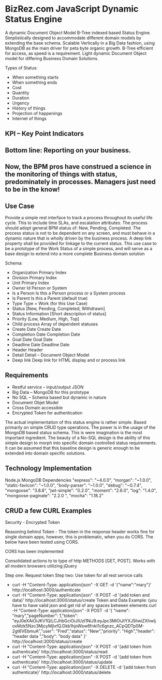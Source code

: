 # BizRez.com  JavaScript Dynamic Status Engine

A dynamic Document Object Model B-Tree indexed based Status Engine.
Simplistically designed to accommodate different domain models by extending the base schema.
Scalable Vertically in a Big Data fashion, using MongoDB as the main driver for peta byte
organic growth. B-Tree efficient for access, as speed is a requirement. Light dynamic Document
Object model for differing Business Domain Solutions.


Types of Status:

- When something starts
- When something ends
- Cost
- Quantity
- Duration
- Urgency
- History of things
- Projection of happenings
- Internet of things

## KPI – Key Point Indicators

## Bottom line: Reporting on your business.

## Now, the BPM pros have construed a science in the monitoring of things with status, predominately in processes.  Managers just need to be in the know!

## Use Case

Provide a simple rest interface to track a process throughout its useful life cycle. This to include time SLAs, and escalation attributes. The process should adopt general BPM status of: New, Pending, Completed. The process status is not to be dependent on any screen, and must behave in a dynamic nature that is wholly driven by the business process. A deep link property shall be provided for linkage to the current status. This use case to be a prototype of the Work Status of a simple process, and will serve as a base design to extend into a more complete Business domain solution


Schema:

- Organization 			Primary Index
- Division			    Primary Index
- Unit			        Primary Index
- Owner Id			    Person or System
- Is a Person			Is this a Person process or a System process
- Is Parent			    Is this a Parent (default true)
- Type				    Type = Work (for this Use Case)
- Status				[New, Pending, Completed, Withdrawn]
- Status Information	[Short description of status]
- Priority			    [Low, Medium, High, Top]
- Child process			Array of dependent statuses
- Create Date			Create Date
- Completion Date		Completion Date
- Goal Date			    Goal Date
- Deadline Date			Deadline Date
- Header			    Header
- Detail				Detail – Document Object Model
- Deep link			    Deep link for HTML display and or process link

## Requirements

- Restful service – input/output JSON
- Big Data – MongoDB for this prototype
- No SQL – Schema based but dynamic in nature
- Document Objet Model
- Cross Domain accessible
- Encrypted Token for authentication

The actual implementation of this status engine is rather simple. Based primarily on simple CRUD type operations.  The power is in the usage of the MongoDB based status schema. This is were imagination is the most important ingredient.  The beauty of a No-SQL design is the ability of this simple design to morph into specific domain controlled status requirements. It can be assumed that this baseline design is generic enough to be extended into domain specific solutions.

## Technology Implementation

Node.js
MongoDB
		Dependencies
     "express": "~4.0.0",
      “morgan": "~1.0.0",
      "static-favicon": "~1.0.0",
      "body-parser": "~1.0.0",
      "debug": "~0.7.4",
      "mongoose": "3.8.8",
       "jwt-simple": "0.2.0",
       "moment": "2.6.0",
       "log": "1.4.0",
       "mongoose-paginate": "2.2.0 ",
       "mocha": "1.18.2"




## CRUD a few CURL Examples

Security - Encrypted Token

Reasoning behind Token - The token in the response header works fine for single domain apps,
however, this is problematic, when you do CORS. The below have been tested using CORS.

CORS has been implemented

Consolidated actions to to type of http METHODS [GET, POST]. Works with all modern browsers utilizing jQuery

Step one: Request token
Step two: Use token for all rest service calls

- curl -H "Content-Type: application/json" -X GET -d '{"name":"mary"}' http://localhost:3000/authenticate
- curl -H "Content-Type: application/json" -X POST -d '{add token and data}' http://localhost:3000/status/create
  Token and Data Example: (you have to have valid json and get rid of any spaces between elements
  curl -H "Content-Type: application/json" -X POST -d '{ "name": "mary","pageNumber": 1,"token": "eyJ0eXAiOiJKV1QiLCJhbGciOiJIUzI1NiJ9.eyJpc3MiOiJtYXJ5IiwiZXhwIjoxMzk5Nzc3MjcyMjIxfQ.Dkb1hjoWsw6fnkI1c6gnzc_ACpQDTp0M-2gt6VEbmuA","user": "Fred","status": "New","priority": "High","header": "header data ","body": "body data" }' http://localhost:3000/status/create
- curl -H "Content-Type: application/json" -X POST -d '{add token from authenticate}' http://localhost:3000/status/read
- curl -H "Content-Type: application/json" -X POST -d '{add token from authenticate}' http://localhost:3000/status/update
- curl -H "Content-Type: application/json" -X DELETE -d '{add token from authenticate}' http://localhost:3000/status/delete








